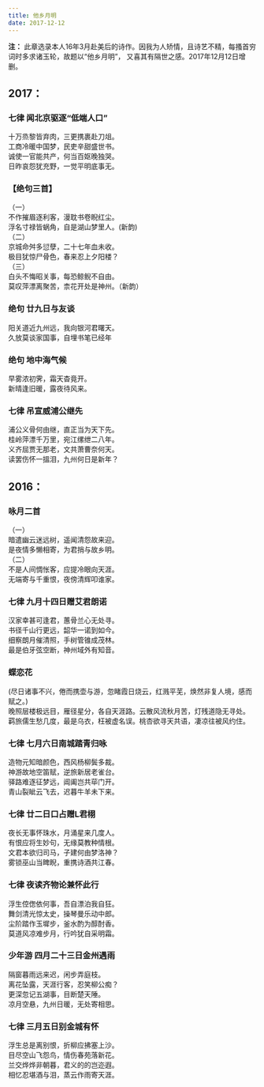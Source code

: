 ```yaml
---
title: 他乡月明
date: 2017-12-12
---
```

**注：** 此章选录本人16年3月赴美后的诗作。因我为人矫情，且诗艺不精，每搔首穷词时多求诸玉轮，故题以“他乡月明”， 又喜其有隔世之感。2017年12月12日增删。  
  
## 2017：  
  
### 七律 闻北京驱逐“低端人口”  
十万烝黎皆弃肉，三更携裹赴刀俎。  
工商冷暖中国梦，民吏辛甜盛世书。  
诚使一官能共产，何当百妪晚独哭。  
日昨哀怨犹充野，一觉平明底事无。  
  
### 【绝句三首】  
（一）  
不作摧眉逐利客，漫耽书卷睨红尘。  
浮名寸禄皆蜗角，自是湖山梦里人。(新韵)  
（二）  
京城命舛多愆孽，二十七年血未收。  
极目犹惊尸骨色，春来忍上夕阳楼？  
（三）  
白头不悔昭关事，每恐鲸鲵不自由。  
莫叹萍漂离聚苦，柰花开处是神州。（新韵）  
  
### 绝句 廿九日与友谈  
阳关道近九州远，我向银河君曙天。  
久放莫谈家国事，自埋书笔已经年  
  
### 绝句 地中海气候  
早雾浓初霁，霜天杳竟开。  
新晴逢旧暖，露夜待风来。  
  
  
### 七律 吊宣威浦公继先  
浦公义骨何由继，直正当为天下先。  
桂岭萍漂千万里，宛江缧绁二八年。  
义齐屈贾无那老，文共萧曹奈何天。  
读罢伤怀一搵泪，九州何日是新年？  
  
## 2016：  
  
### 咏月二首  
（一）  
暗遣幽云迷远树，遥闻清怨故来迎。  
是夜情多懒相寄，为君捎与故乡明。  
（二）  
不是人间惆怅客，应提冷眼向天涯。  
无端寄与千重恨，夜傍清辉叩谁家。  
  
### 七律 九月十四日赠艾君朗诺  
汉家幸甚可逢君，蕙骨兰心无处寻。  
书径千山行更远，韶华一诺到如今。  
细察朗月催清照，手树管锥成茂林。  
最是伯牙弦空断，神州域外有知音。  
  
### 蝶恋花  
(尽日诸事不兴，倦而携壶与游，忽睹霞日烧云，红溅平芜，焕然非复人境，感而赋之。)  
晚照层楼极远目，雁径星分，各自天涯路。云散风流秋月苦，灯残道隐无寻处。 羁旅儒生愁几度，最是乌衣，枉被虚名误。桃杏欲寻天共语，凄凉往被风约住。  
  
### 七律 七月六日南城踏青归咏  
造物元知暗颜色，西风杨柳鬓多裁。  
神游故地空笛赋，逆旅新居老雀台。  
驿路难逐征梦远，阊阖岂共荜门开。  
青山裂眦云飞去，迟暮牛羊未下来。  
  
### 七律 廿二日口占赠L君栩  
夜长无事怀珠水，月涌星来几度人。  
有恨应将生妙句，无缘莫教种情根。  
文君本欲归司马，子建何由梦洛神？  
雾锁巫山当睥睨，重携诗酒共江春。  
  
### 七律 夜读齐物论兼怀此行  
浮生倥偬依何事，吾自漂泊我自狂。  
舞剑清光惊太史，操琴曼乐动中郎。  
尘阶踏作玉墀步，釜水酌为醇酎香。  
莫道风凉难步月，行吟犹自采明霜。  
  
### 少年游 四月二十三日金州遇雨  
隔窗暮雨远来迟，闲步弄庭枝。  
离花坠露，天涯行客，忍笑柳公痴？  
更深忽记五湖事，目断楚天陲。  
凉月空悬，九州日暖，无处寄相思。  
  
### 七律 三月五日别金城有怀  
浮生总是离别恨，折柳应拂塞上沙。  
目尽空山飞怨鸟，情伤春苑落新花。  
兰交烨烨非朝暮，君义的的岂迩遐。  
相忆忍堪酒与泪，蒸云作雨寄天涯。   
